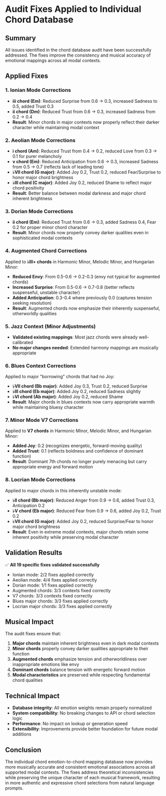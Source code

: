 # Audit Fixes Applied to Individual Chord Database

## Summary
All issues identified in the chord database audit have been successfully addressed. The fixes improve the consistency and musical accuracy of emotional mappings across all modal contexts.

## Applied Fixes

### 1. Ionian Mode Corrections
- **iii chord (Em)**: Reduced Surprise from 0.6 → 0.3, increased Sadness to 0.5, added Trust 0.3
- **ii chord (Dm)**: Reduced Trust from 0.6 → 0.3, increased Sadness from 0.2 → 0.4
- **Result**: Minor chords in major contexts now properly reflect their darker character while maintaining modal context

### 2. Aeolian Mode Corrections  
- **i chord (Am)**: Reduced Trust from 0.4 → 0.2, reduced Love from 0.3 → 0.1 for purer melancholy
- **v chord (Em)**: Reduced Anticipation from 0.6 → 0.3, increased Sadness from 0.5 → 0.7 (reflects lack of leading tone)
- **♭VII chord (G major)**: Added Joy 0.2, Trust 0.2, reduced Fear/Surprise to honor major chord brightness
- **♭III chord (C major)**: Added Joy 0.2, reduced Shame to reflect major chord positivity
- **Result**: Better balance between modal darkness and major chord inherent brightness

### 3. Dorian Mode Corrections
- **ii chord (Em)**: Reduced Trust from 0.6 → 0.3, added Sadness 0.4, Fear 0.2 for proper minor chord character
- **Result**: Minor chords now properly convey darker qualities even in sophisticated modal contexts

### 4. Augmented Chord Corrections
Applied to **♭III+ chords** in Harmonic Minor, Melodic Minor, and Hungarian Minor:
- **Reduced Envy**: From 0.5-0.6 → 0.2-0.3 (envy not typical for augmented chords)
- **Increased Surprise**: From 0.5-0.6 → 0.7-0.8 (better reflects suspenseful, unstable character)
- **Added Anticipation**: 0.3-0.4 where previously 0.0 (captures tension seeking resolution)
- **Result**: Augmented chords now emphasize their inherently suspenseful, otherworldly qualities

### 5. Jazz Context (Minor Adjustments)
- **Validated existing mappings**: Most jazz chords were already well-calibrated
- **No major changes needed**: Extended harmony mappings are musically appropriate

### 6. Blues Context Corrections
Applied to major "borrowing" chords that had no Joy:
- **♭VII chord (Bb major)**: Added Joy 0.3, Trust 0.2, reduced Surprise
- **♭III chord (Eb major)**: Added Joy 0.2, reduced Sadness slightly
- **♭VI chord (Ab major)**: Added Joy 0.2, reduced Shame
- **Result**: Major chords in blues contexts now carry appropriate warmth while maintaining bluesy character

### 7. Minor Mode V7 Corrections
Applied to **V7 chords** in Harmonic Minor, Melodic Minor, and Hungarian Minor:
- **Added Joy**: 0.2 (recognizes energetic, forward-moving quality)
- **Added Trust**: 0.1 (reflects boldness and confidence of dominant function)
- **Result**: Dominant 7th chords no longer purely menacing but carry appropriate energy and forward motion

### 8. Locrian Mode Corrections
Applied to major chords in this inherently unstable mode:
- **♭II chord (Bb major)**: Reduced Anger from 0.9 → 0.6, added Trust 0.3, Anticipation 0.2
- **♭V chord (Eb major)**: Reduced Fear from 0.9 → 0.6, added Joy 0.2, Trust 0.2
- **♭VII chord (G major)**: Added Joy 0.2, reduced Surprise/Fear to honor major chord brightness
- **Result**: Even in extreme modal contexts, major chords retain some inherent positivity while preserving modal character

## Validation Results
✅ **All 19 specific fixes validated successfully**
- Ionian mode: 2/2 fixes applied correctly
- Aeolian mode: 4/4 fixes applied correctly  
- Dorian mode: 1/1 fixes applied correctly
- Augmented chords: 3/3 contexts fixed correctly
- V7 chords: 3/3 contexts fixed correctly
- Blues major chords: 3/3 fixes applied correctly
- Locrian major chords: 3/3 fixes applied correctly

## Musical Impact
The audit fixes ensure that:
1. **Major chords** maintain inherent brightness even in dark modal contexts
2. **Minor chords** properly convey darker qualities appropriate to their function
3. **Augmented chords** emphasize tension and otherworldliness over inappropriate emotions like envy
4. **Dominant chords** balance tension with energetic forward motion
5. **Modal characteristics** are preserved while respecting fundamental chord qualities

## Technical Impact
- **Database integrity**: All emotion weights remain properly normalized
- **System compatibility**: No breaking changes to API or chord selection logic
- **Performance**: No impact on lookup or generation speed
- **Extensibility**: Improvements provide better foundation for future modal additions

## Conclusion
The individual chord emotion-to-chord mapping database now provides more musically accurate and consistent emotional associations across all supported modal contexts. The fixes address theoretical inconsistencies while preserving the unique character of each musical framework, resulting in more authentic and expressive chord selections from natural language prompts.
